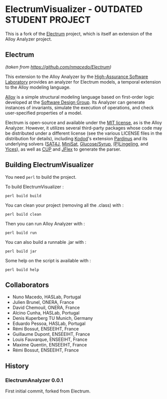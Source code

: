 # ElectrumVisualizer - OUTDATED STUDENT PROJECT

This is a fork of the [Electrum](https://github.com/nmacedo/Electrum) project, which is itself an extension of the Alloy Analyzer project.

## Electrum

*(taken from https://github.com/nmacedo/Electrum)*

This extension to the Alloy Analyzer by the [High-Assurance Software Laboratory](http://haslab.di.uminho.pt) provides an analyzer for Electrum models, a temporal extension to the Alloy modeling language.

[Alloy](http://alloy.mit.edu/) is a simple structural modeling language based on first-order logic developed at the [Software Design Group](http://sdg.csail.mit.edu/). Its Analyzer can generate instances of invariants, simulate the execution of operations, and check user-specified properties of a model.

Electrum is open-source and available under the [MIT license](LICENSE), as is the Alloy Analyzer. However, it utilizes several third-party packages whose code may be distributed under a different license (see the various LICENSE files in the distribution for details), including [Kodod](https://github.com/emina/kodkod)'s extension [Pardinus](https://github.com/nmacedo/Pardinus) and its underlying solvers ([SAT4J](http://www.sat4j.org), [MiniSat](http://minisat.se), [Glucose/Syrup](http://www.labri.fr/perso/lsimon/glucose/), [(P)Lingeling](http://fmv.jku.at/lingeling/), and [Yices](http://yices.csl.sri.com)), as well as [CUP](http://www2.cs.tum.edu/projects/cup/) and [JFlex](http://jflex.de/) to generate the parser.

## Building ElectrumVisualizer

You need `perl` to build the project.

To build ElectrumVisualizer :
```
perl build build
```

You can clean your project (removing all the .class) with :
```
perl build clean
```

Then you can run Alloy Analyzer with :
```
perl build run
```

You can also build a runnable .jar with :
```
perl build jar
```

Some help on the script is available with :
```
perl build help
```

## Collaborators
- Nuno Macedo, HASLab, Portugal
- Julien Brunel, ONERA, France
- David Chemouil, ONERA, France
- Alcino Cunha, HASLab, Portugal
- Denis Kuperberg TU Munich, Germany
- Eduardo Pessoa, HASLab, Portugal
- Rémi Bossut, ENSEEIHT, France
- Guillaume Dupont, ENSEEIHT, France
- Louis Fauvarque, ENSEEIHT, France
- Maxime Quentin, ENSEEIHT, France
- Rémi Bossut, ENSEEIHT, France

## History

### ElectrumAnalyzer 0.0.1

First initial commit, forked from Electrum.
